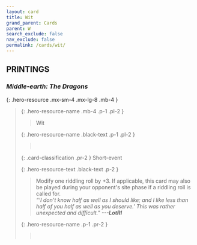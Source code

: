 ```yaml
---
layout: card
title: Wit
grand_parent: Cards
parent: W
search_exclude: false
nav_exclude: false
permalink: /cards/wit/
---
```


## PRINTINGS


### _Middle-earth: The Dragons_

{: .hero-resource .mx-sm-4 .mx-lg-8 .mb-4 }
> {: .hero-resource-name .mb-4 .p-1 .pl-2 }
> > <div class="card-mp"></div>
> > <div class="card-name">Wit</div>
>
> {: .hero-resource-name .black-text .p-1 .pl-2 }
> > &nbsp;
>
> {: .card-classification .pr-2 }
> Short-event
>
> {: .hero-resource-text .black-text .p-2 }
> > Modify one riddling roll by +3. If applicable, this card may also be played during your opponent's site phase if a riddling roll is called for. <br>_“‘I don't know half as well as I should like; and I like less than half of you half as well as you deserve.' This was rather unexpected and difficult."_ ***---&#65279;LotRI*** 
> 
> {: .hero-resource-name .p-1 .pr-2 }
> > <div class="card-shield"></div>
> > <div class="card-corruption">&nbsp;</div>
